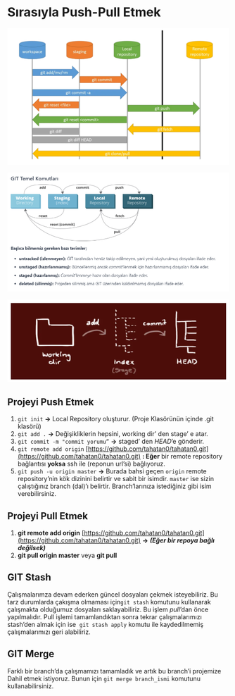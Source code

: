 # Sırasıyla Push-Pull Etmek

![Untitled](../!img/Untitled%2020.png)

![Untitled](../!img/Untitled%2021.png)

![Untitled](../!img/Untitled%2022.png)

## Projeyi Push Etmek

1. `git init` **→** Local Repository oluşturur. (Proje Klasörünün içinde .git klasörü)
2. `git add .` **→** Değişikliklerin hepsini, working dir’ den stage’ e atar.
3. `git commit -m "commit yorumu”` **→** staged’ den *HEAD*’e gönderir.
4. `git remote add origin` [https://github.com/tahatan0/tahatan0.git](https://github.com/tahatan0/tahatan0.git) **: Eğer** bir remote repository bağlantısı **yoksa** ssh ile (reponun url’si) bağlıyoruz.
5. `git push -u origin master` **→** Burada bahsi geçen `origin` remote repository’nin kök dizinini belirtir ve sabit bir isimdir. `master` ise sizin çalıştığınız branch (dal)’ı belirtir. Branch’larınıza istediğiniz gibi isim verebilirsiniz.

## Projeyi Pull Etmek

1. **git remote add origin** [https://github.com/tahatan0/tahatan0.git](https://github.com/tahatan0/tahatan0.git) **→** **_(Eğer bir repoya bağlı değilsek)_**
2. **git pull origin master** veya **git pull**

## GIT Stash

Çalışmalarımza devam ederken güncel dosyaları çekmek isteyebiliriz. Bu tarz durumlarda çakışma olmaması için`git stash` komutunu kullanarak çalışmakta olduğumuz dosyaları saklayabiliriz. Bu işlem *pull*’dan önce yapılmalıdır.
Pull işlemi tamamlandıktan sonra tekrar çalışmalarımızı stash’den almak için ise  `git stash apply` komutu ile kaydedilmemiş çalışmalarımızı geri alabiliriz.

## GIT Merge

Farklı bir branch’da çalışmamızı tamamladık ve artık bu branch’i projemize Dahil etmek istiyoruz. Bunun için `git merge branch_ismi` komutunu kullanabilirsiniz.
